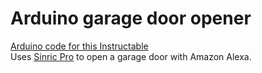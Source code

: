 # Arduino garage door opener
[Arduino code for this Instructable](https://www.instructables.com/Alexa-Controlled-Garage-Door-With-Arduino-Esp8266/)\
Uses [Sinric Pro](https://sinric.pro/) to open a garage door with Amazon Alexa.

